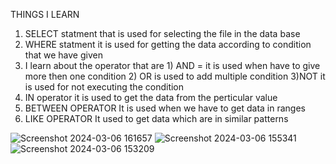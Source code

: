 THINGS I LEARN 

1) SELECT statment that is used for selecting the file in the data base
2) WHERE statment it is used for getting the data according to condition that we have given
3) I learn about the operator that are 1) AND = it is used when have to give more then one condition   2) OR is used to add multiple condition  3)NOT it is used for not executing the condition
4) IN operator it is used to get the data from the perticular value
5) BETWEEN OPERATOR It is used when we have to get data in ranges
6) LIKE OPERATOR It used to get data which are in similar patterns

![Screenshot 2024-03-06 161657](https://github.com/subodh245/MySQL/assets/118099441/e9e33e57-9fee-4996-bdd8-54c4c060d4d6)
![Screenshot 2024-03-06 155341](https://github.com/subodh245/MySQL/assets/118099441/faceb9d3-0956-4a57-b431-44aeb814a9f1)
![Screenshot 2024-03-06 153209](https://github.com/subodh245/MySQL/assets/118099441/ac5df858-92da-4bbf-abfe-cbc5301eed85)

   
